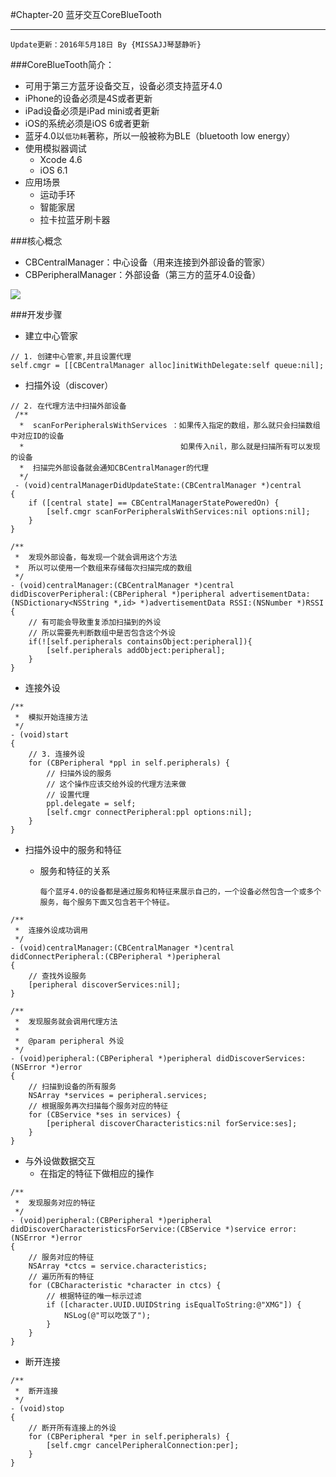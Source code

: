 #Chapter-20 蓝牙交互CoreBlueTooth

---
```objc
Update更新：2016年5月18日 By {MISSAJJ琴瑟静听}
```
 
###CoreBlueTooth简介：
* 可用于第三方蓝牙设备交互，设备必须支持蓝牙4.0
* iPhone的设备必须是4S或者更新
* iPad设备必须是iPad mini或者更新
* iOS的系统必须是iOS 6或者更新
* 蓝牙4.0以`低功耗`著称，所以一般被称为BLE（bluetooth low energy）
* 使用模拟器调试
	- Xcode 4.6
	- iOS 6.1
* 应用场景
	+ 运动手环
	+ 智能家居 
	+ 拉卡拉蓝牙刷卡器

###核心概念
* CBCentralManager：中心设备（用来连接到外部设备的管家）
* CBPeripheralManager：外部设备（第三方的蓝牙4.0设备）

![](素材/BLE.jpeg)

###开发步骤
* 建立中心管家

```
// 1. 创建中心管家,并且设置代理
self.cmgr = [[CBCentralManager alloc]initWithDelegate:self queue:nil];
```
* 扫描外设（discover）

```
// 2. 在代理方法中扫描外部设备
 /**
  *  scanForPeripheralsWithServices ：如果传入指定的数组，那么就只会扫描数组中对应ID的设备
  *                                   如果传入nil，那么就是扫描所有可以发现的设备
  *  扫描完外部设备就会通知CBCentralManager的代理
  */
 - (void)centralManagerDidUpdateState:(CBCentralManager *)central
{
    if ([central state] == CBCentralManagerStatePoweredOn) {
        [self.cmgr scanForPeripheralsWithServices:nil options:nil];
    }
}
```

```
/**
 *  发现外部设备，每发现一个就会调用这个方法
 *  所以可以使用一个数组来存储每次扫描完成的数组
 */
- (void)centralManager:(CBCentralManager *)central didDiscoverPeripheral:(CBPeripheral *)peripheral advertisementData:(NSDictionary<NSString *,id> *)advertisementData RSSI:(NSNumber *)RSSI
{
    // 有可能会导致重复添加扫描到的外设
    // 所以需要先判断数组中是否包含这个外设
    if(![self.peripherals containsObject:peripheral]){
        [self.peripherals addObject:peripheral];
    }
}
```

* 连接外设

```
/**
 *  模拟开始连接方法
 */
- (void)start
{
    // 3. 连接外设
    for (CBPeripheral *ppl in self.peripherals) {
        // 扫描外设的服务
        // 这个操作应该交给外设的代理方法来做
        // 设置代理
        ppl.delegate = self;
        [self.cmgr connectPeripheral:ppl options:nil];
    }
}
```

* 扫描外设中的服务和特征
	- 服务和特征的关系
	
		`每个蓝牙4.0的设备都是通过服务和特征来展示自己的，一个设备必然包含一个或多个服务，每个服务下面又包含若干个特征。`

```
/**
 *  连接外设成功调用
 */
- (void)centralManager:(CBCentralManager *)central didConnectPeripheral:(CBPeripheral *)peripheral
{
    // 查找外设服务
    [peripheral discoverServices:nil];
}
```

```
/**
 *  发现服务就会调用代理方法
 *
 *  @param peripheral 外设
 */
- (void)peripheral:(CBPeripheral *)peripheral didDiscoverServices:(NSError *)error
{
    // 扫描到设备的所有服务
    NSArray *services = peripheral.services;
    // 根据服务再次扫描每个服务对应的特征
    for (CBService *ses in services) {
        [peripheral discoverCharacteristics:nil forService:ses];
    }
}
```


* 与外设做数据交互
	- 在指定的特征下做相应的操作

```
/**
 *  发现服务对应的特征
 */
- (void)peripheral:(CBPeripheral *)peripheral didDiscoverCharacteristicsForService:(CBService *)service error:(NSError *)error
{
    // 服务对应的特征
    NSArray *ctcs = service.characteristics;
    // 遍历所有的特征
    for (CBCharacteristic *character in ctcs) {
        // 根据特征的唯一标示过滤
        if ([character.UUID.UUIDString isEqualToString:@"XMG"]) {
            NSLog(@"可以吃饭了");
        }
    }
}
```
* 断开连接

```
/**
 *  断开连接
 */
- (void)stop
{
    // 断开所有连接上的外设
    for (CBPeripheral *per in self.peripherals) {
        [self.cmgr cancelPeripheralConnection:per];
    }
}
```